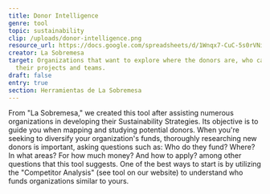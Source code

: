 ```yaml
---
title: Donor Intelligence
genre: tool
topic: sustainability
clip: /uploads/donor-intelligence.png
resource_url: https://docs.google.com/spreadsheets/d/1Wnqx7-CuC-5s0rVNitA_dYU5vLXttM5md1bANGvmj8c/edit#gid=653417535
creator: La Sobremesa
target: Organizations that want to explore where the donors are, who can finance
  their projects and teams.
draft: false
entry: true
section: Herramientas de La Sobremesa
---
```

<!--StartFragment-->

From "La Sobremesa," we created this tool after assisting numerous organizations in developing their Sustainability Strategies. Its objective is to guide you when mapping and studying potential donors. When you're seeking to diversify your organization's funds, thoroughly researching new donors is important, asking questions such as: Who do they fund? Where? In what areas? For how much money? And how to apply? among other questions that this tool suggests. One of the best ways to start is by utilizing the "Competitor Analysis" (see tool on our website) to understand who funds organizations similar to yours.

<!--EndFragment-->